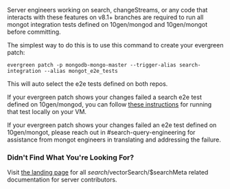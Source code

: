Server engineers working on search, changeStreams, or any code that interacts with these features on v8.1+ branches are required to run all mongot integration tests defined on 10gen/mongod and 10gen/mongot before committing.

The simplest way to do this is to use this command to create your evergreen patch:

    evergreen patch -p mongodb-mongo-master --trigger-alias search-integration --alias mongot_e2e_tests

This will auto select the e2e tests defined on both repos.

If your evergreen patch shows your changes failed a search e2e test defined on 10gen/mongod, you can follow [these instructions](https://github.com/10gen/mongo/blob/master/jstests/with_mongot/e2e/mongot_testing_instructions.md) for running that test locally on your VM.

If your evergreen patch shows your changes failed an e2e test defined on 10gen/mongot, please reach out in #search-query-engineering for assistance from mongot engineers in translating and addressing the failure.

### Didn't Find What You're Looking For?

Visit [the landing page](https://github.com/10gen/mongo/blob/master/src/mongo/db/query/search/README.md) for all $search/$vectorSearch/$searchMeta related documentation for server contributors.

